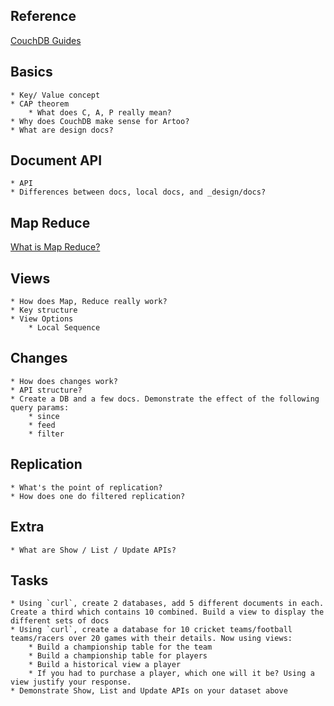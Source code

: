 ## Reference
[CouchDB Guides](http://guide.couchdb.org/draft/index.html)
## Basics
	* Key/ Value concept
	* CAP theorem
		* What does C, A, P really mean? 
	* Why does CouchDB make sense for Artoo?
	* What are design docs?

## Document API
	* API
	* Differences between docs, local docs, and _design/docs?

## Map Reduce
[What is Map Reduce?](http://stevekrenzel.com/finding-friends-with-mapreduce)

## Views
	* How does Map, Reduce really work?
	* Key structure
	* View Options
		* Local Sequence

## Changes
	* How does changes work?
	* API structure?
	* Create a DB and a few docs. Demonstrate the effect of the following query params:
		* since
		* feed
		* filter

## Replication
	* What's the point of replication?
	* How does one do filtered replication?

## Extra
	* What are Show / List / Update APIs?

## Tasks
	* Using `curl`, create 2 databases, add 5 different documents in each. Create a third which contains 10 combined. Build a view to display the different sets of docs
	* Using `curl`, create a database for 10 cricket teams/football teams/racers over 20 games with their details. Now using views:
		* Build a championship table for the team
		* Build a championship table for players
		* Build a historical view a player
		* If you had to purchase a player, which one will it be? Using a view justify your response.
	* Demonstrate Show, List and Update APIs on your dataset above
